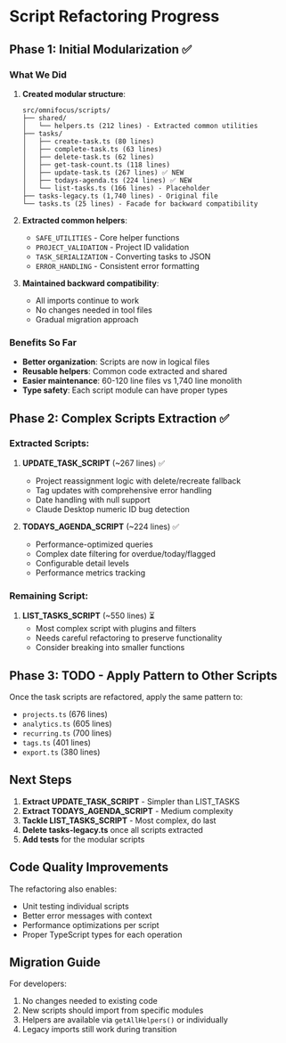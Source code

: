# Script Refactoring Progress

## Phase 1: Initial Modularization ✅

### What We Did
1. **Created modular structure**:
   ```
   src/omnifocus/scripts/
   ├── shared/
   │   └── helpers.ts (212 lines) - Extracted common utilities
   ├── tasks/
   │   ├── create-task.ts (80 lines)
   │   ├── complete-task.ts (63 lines)
   │   ├── delete-task.ts (62 lines)
   │   ├── get-task-count.ts (118 lines)
   │   ├── update-task.ts (267 lines) ✅ NEW
   │   ├── todays-agenda.ts (224 lines) ✅ NEW
   │   └── list-tasks.ts (166 lines) - Placeholder
   ├── tasks-legacy.ts (1,740 lines) - Original file
   └── tasks.ts (25 lines) - Facade for backward compatibility
   ```

2. **Extracted common helpers**:
   - `SAFE_UTILITIES` - Core helper functions
   - `PROJECT_VALIDATION` - Project ID validation
   - `TASK_SERIALIZATION` - Converting tasks to JSON
   - `ERROR_HANDLING` - Consistent error formatting

3. **Maintained backward compatibility**:
   - All imports continue to work
   - No changes needed in tool files
   - Gradual migration approach

### Benefits So Far
- **Better organization**: Scripts are now in logical files
- **Reusable helpers**: Common code extracted and shared
- **Easier maintenance**: 60-120 line files vs 1,740 line monolith
- **Type safety**: Each script module can have proper types

## Phase 2: Complex Scripts Extraction ✅

### Extracted Scripts:

1. **UPDATE_TASK_SCRIPT** (~267 lines) ✅
   - Project reassignment logic with delete/recreate fallback
   - Tag updates with comprehensive error handling
   - Date handling with null support
   - Claude Desktop numeric ID bug detection

2. **TODAYS_AGENDA_SCRIPT** (~224 lines) ✅
   - Performance-optimized queries
   - Complex date filtering for overdue/today/flagged
   - Configurable detail levels
   - Performance metrics tracking

### Remaining Script:

1. **LIST_TASKS_SCRIPT** (~550 lines) ⏳
   - Most complex script with plugins and filters
   - Needs careful refactoring to preserve functionality
   - Consider breaking into smaller functions

## Phase 3: TODO - Apply Pattern to Other Scripts

Once the task scripts are refactored, apply the same pattern to:
- `projects.ts` (676 lines)
- `analytics.ts` (605 lines)
- `recurring.ts` (700 lines)
- `tags.ts` (401 lines)
- `export.ts` (380 lines)

## Next Steps

1. **Extract UPDATE_TASK_SCRIPT** - Simpler than LIST_TASKS
2. **Extract TODAYS_AGENDA_SCRIPT** - Medium complexity
3. **Tackle LIST_TASKS_SCRIPT** - Most complex, do last
4. **Delete tasks-legacy.ts** once all scripts extracted
5. **Add tests** for the modular scripts

## Code Quality Improvements

The refactoring also enables:
- Unit testing individual scripts
- Better error messages with context
- Performance optimizations per script
- Proper TypeScript types for each operation

## Migration Guide

For developers:
1. No changes needed to existing code
2. New scripts should import from specific modules
3. Helpers are available via `getAllHelpers()` or individually
4. Legacy imports still work during transition